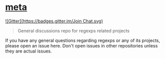 # [meta](https://github.com/regexps/meta/issues)
[![Gitter](https://badges.gitter.im/Join Chat.svg)](https://gitter.im/regexps/meta?utm_source=badge&utm_medium=badge&utm_campaign=pr-badge&utm_content=badge)

> General discussions repo for regexps related projects

If you have any general questions regarding regexps or any of its projects, please open an issue here. Don't open issues in other repositories unless they are actual issues.
